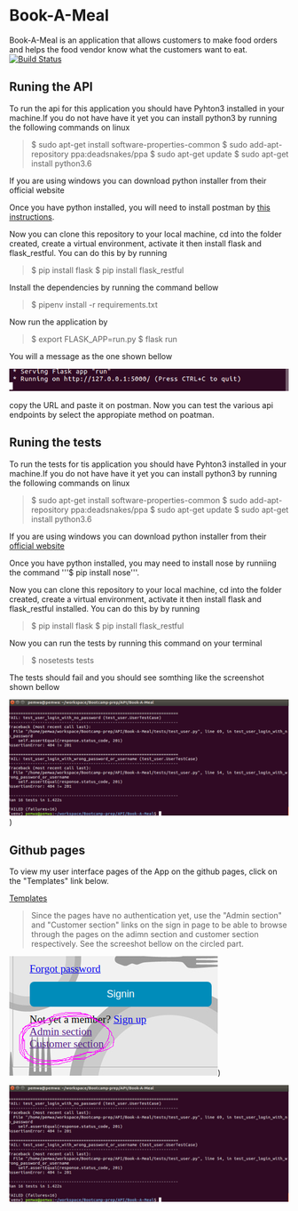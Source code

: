 # Book-A-Meal
Book-A-Meal is an application that allows customers to make food orders and helps the food vendor know what the customers want to eat.
[![Build Status](https://travis-ci.org/petermwash/Book-A-Meal.svg?branch=master)](https://travis-ci.org/petermwash/Book-A-Meal)


## Runing the API

To run the api for this application you should have Pyhton3 installed in your machine.If you do not have have it yet you can install python3 by running the following commands on linux

 
>$ sudo apt-get install software-properties-common 
>$ sudo add-apt-repository ppa:deadsnakes/ppa 
>$ sudo apt-get update $ sudo apt-get install python3.6 


If you are using windows you can download python installer from their official website

Once you have python installed, you will need to install postman by [this instructions](https://www.google.com/url?q=https%3A%2F%2Fitrendbuzz.com%2Finstall-postman-native-app-on-ubuntu%2F&sa=D&sntz=1&usg=AFQjCNHww20936CFPZKMxkqjrk3TbBnshQ).

Now you can clone this repository to your local machine, cd into the folder created, create a virtual environment, activate it then install flask and flask_restful. You can do this by by running 

>$ pip install flask $ pip install flask_restful 

Install the dependencies by running the command bellow


>$ pipenv install -r requirements.txt


Now run the application by

>$ export FLASK_APP=run.py
>$ flask run


You will a message as the one shown bellow

![screenshot](https://raw.githubusercontent.com/petermwash/Book-A-Meal/ft-api/run.png)

copy the URL and paste it on postman. Now you can test the various api endpoints by select the appropiate method on poatman.


## Runing the tests

To run the tests for tis application you should have Pyhton3 installed in your machine.If you do not have have it yet you can install python3 by running the following commands on linux

>$ sudo apt-get install software-properties-common
>$ sudo add-apt-repository ppa:deadsnakes/ppa
>$ sudo apt-get update
>$ sudo apt-get install python3.6

If you are using windows you can download python installer from their [official website](https://www.python.org/downloads/windows/)

Once you have python installed, you may need to install nose by runniing the command '''$ pip install nose'''.

Now you can clone this repository to your local machine, cd into the folder created, create a virtual environment, activate it then install
flask and flask_restful installed. You can do this by by running 

>$ pip install flask
>$ pip install flask_restful

Now you can run the tests by running this command on your terminal

>$ nosetests tests


The tests should fail and you should see somthing  like the screenshot shown bellow

![screenshot](https://raw.githubusercontent.com/petermwash/Book-A-Meal/chore-tests/tests-img.png))

## Github pages

To view my user interface pages of the App on the github pages, click on the "Templates" link below.


[Templates](https://petermwash.github.io/Book-A-Meal/)


>Since the pages have no authentication yet, use the "Admin section" and "Customer section" links on the sign in page to be able to browse through the pages on the adimn section and customer section respectively. See the screeshot bellow on the circled part.

![alt text](https://raw.githubusercontent.com/petermwash/Book-A-Meal/master/eg-img.png))

![screenshot](https://raw.githubusercontent.com/petermwash/Book-A-Meal/chore-tests/tests-img.png)
